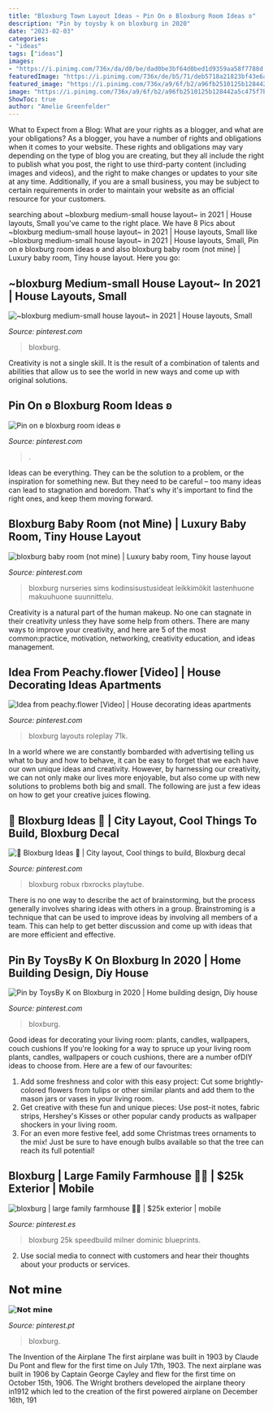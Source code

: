 ```yaml
---
title: "Bloxburg Town Layout Ideas ~ Pin On ʚ Bloxburg Room Ideas ʚ"
description: "Pin by toysby k on bloxburg in 2020"
date: "2023-02-03"
categories:
- "ideas"
tags: ["ideas"]
images:
- "https://i.pinimg.com/736x/da/d0/be/dad0be3bf64d0bed1d9359aa58f7788d.jpg"
featuredImage: "https://i.pinimg.com/736x/de/b5/71/deb5718a21823bf43e6ab6558803faf9.jpg"
featured_image: "https://i.pinimg.com/736x/a9/6f/b2/a96fb2510125b128442a5c475f7b1a23.jpg"
image: "https://i.pinimg.com/736x/a9/6f/b2/a96fb2510125b128442a5c475f7b1a23.jpg"
ShowToc: true
author: "Amelie Greenfelder"
---
```



What to Expect from a Blog: What are your rights as a blogger, and what are your obligations?
As a blogger, you have a number of rights and obligations when it comes to your website. These rights and obligations may vary depending on the type of blog you are creating, but they all include the right to publish what you post, the right to use third-party content (including images and videos), and the right to make changes or updates to your site at any time. Additionally, if you are a small business, you may be subject to certain requirements in order to maintain your website as an official resource for your customers.

	

		
searching about ~bloxburg medium-small house layout~ in 2021 | House layouts, Small you've came to the right place. We have 8 Pics about ~bloxburg medium-small house layout~ in 2021 | House layouts, Small like ~bloxburg medium-small house layout~ in 2021 | House layouts, Small, Pin on ʚ bloxburg room ideas ʚ and also bloxburg baby room (not mine) | Luxury baby room, Tiny house layout. Here you go:
		
    
## ~bloxburg Medium-small House Layout~ In 2021 | House Layouts, Small

<img loading=lazy src="https://i.pinimg.com/736x/da/d0/be/dad0be3bf64d0bed1d9359aa58f7788d.jpg" onerror="this.onerror=null;this.src='https://tse1.mm.bing.net/th?id=OIP.1uVA1b53gw8_9aIRfKCiEwHaL0&amp;pid=15.1';" alt="~bloxburg medium-small house layout~ in 2021 | House layouts, Small">

_Source: pinterest.com_

>bloxburg. 

	

Creativity is not a single skill. It is the result of a combination of talents and abilities that allow us to see the world in new ways and come up with original solutions.

    
## Pin On ʚ Bloxburg Room Ideas ʚ

<img loading=lazy src="https://i.pinimg.com/736x/65/7d/6d/657d6d90347a6f559e8cca8f03bd6606.jpg" onerror="this.onerror=null;this.src='https://tse2.mm.bing.net/th?id=OIP.8wNGPsh7b8PGEEHi3rFvEAHaEq&amp;pid=15.1';" alt="Pin on ʚ bloxburg room ideas ʚ">

_Source: pinterest.com_

>. 

	

Ideas can be everything. They can be the solution to a problem, or the inspiration for something new. But they need to be careful – too many ideas can lead to stagnation and boredom. That's why it's important to find the right ones, and keep them moving forward.

    
## Bloxburg Baby Room (not Mine) | Luxury Baby Room, Tiny House Layout

<img loading=lazy src="https://i.pinimg.com/736x/d9/8e/01/d98e018c976614274f36148a7df1adad.jpg" onerror="this.onerror=null;this.src='https://tse1.mm.bing.net/th?id=OIP.F9mL_-NmsDYJ9tu2Mr0E0wHaF3&amp;pid=15.1';" alt="bloxburg baby room (not mine) | Luxury baby room, Tiny house layout">

_Source: pinterest.com_

>bloxburg nurseries sims kodinsisustusideat leikkimökit lastenhuone makuuhuone suunnittelu. 

	

Creativity is a natural part of the human makeup. No one can stagnate in their creativity unless they have some help from others. There are many ways to improve your creativity, and here are 5 of the most common:practice, motivation, networking, creativity education, and ideas management.

    
## Idea From Peachy.flower [Video] | House Decorating Ideas Apartments

<img loading=lazy src="https://i.pinimg.com/736x/62/a4/4a/62a44a6dbbbb466d03af692aaf3fffa4.jpg" onerror="this.onerror=null;this.src='https://tse2.mm.bing.net/th?id=OIP.r8lKbHQjBFV8QwZOxR8SWgHaHa&amp;pid=15.1';" alt="Idea from peachy.flower [Video] | House decorating ideas apartments">

_Source: pinterest.com_

>bloxburg layouts roleplay 71k. 

	

In a world where we are constantly bombarded with advertising telling us what to buy and how to behave, it can be easy to forget that we each have our own unique ideas and creativity. However, by harnessing our creativity, we can not only make our lives more enjoyable, but also come up with new solutions to problems both big and small. The following are just a few ideas on how to get your creative juices flowing.

    
## 💫 Bloxburg Ideas 💫 | City Layout, Cool Things To Build, Bloxburg Decal

<img loading=lazy src="https://i.pinimg.com/736x/fb/bf/f8/fbbff835fec3b9ff43edae9909f6fe4e.jpg" onerror="this.onerror=null;this.src='https://tse4.mm.bing.net/th?id=OIP.tjxmv8QBf9PsqhTJN4X0ugHaKI&amp;pid=15.1';" alt="💫 Bloxburg Ideas 💫 | City layout, Cool things to build, Bloxburg decal">

_Source: pinterest.com_

>bloxburg robux rbxrocks playtube. 

	

There is no one way to describe the act of brainstorming, but the process generally involves sharing ideas with others in a group. Brainstroming is a technique that can be used to improve ideas by involving all members of a team. This can help to get better discussion and come up with ideas that are more efficient and effective.

    
## Pin By ToysBy K On Bloxburg In 2020 | Home Building Design, Diy House

<img loading=lazy src="https://i.pinimg.com/736x/de/b5/71/deb5718a21823bf43e6ab6558803faf9.jpg" onerror="this.onerror=null;this.src='https://tse3.mm.bing.net/th?id=OIP.Yngc9SkGHavuISYsruNMsQHaEV&amp;pid=15.1';" alt="Pin by ToysBy K on Bloxburg in 2020 | Home building design, Diy house">

_Source: pinterest.com_

>bloxburg. 

	

Good ideas for decorating your living room: plants, candles, wallpapers, couch cushions
If you're looking for a way to spruce up your living room plants, candles, wallpapers or couch cushions, there are a number ofDIY ideas to choose from. Here are a few of our favourites: 
1. Add some freshness and color with this easy project: Cut some brightly-colored flowers from tulips or other similar plants and add them to the mason jars or vases in your living room. 
2. Get creative with these fun and unique pieces: Use post-it notes, fabric strips, Hershey's Kisses or other popular candy products as wallpaper shockers in your living room. 
3. For an even more festive feel, add some Christmas trees ornaments to the mix! Just be sure to have enough bulbs available so that the tree can reach its full potential!

    
## Bloxburg | Large Family Farmhouse 🌼🌻 | $25k Exterior | Mobile

<img loading=lazy src="https://i.pinimg.com/736x/c8/26/96/c826961911accc1577ea9b8b752208d1.jpg" onerror="this.onerror=null;this.src='https://tse2.mm.bing.net/th?id=OIP.q60AeYq-WiqodPTj2BJZ3gHaFj&amp;pid=15.1';" alt="bloxburg | large family farmhouse 🌼🌻 | $25k exterior | mobile">

_Source: pinterest.es_

>bloxburg 25k speedbuild milner dominic blueprints. 

	

2. Use social media to connect with customers and hear their thoughts about your products or services.

    
## 𝗡𝗼𝘁 𝗺𝗶𝗻𝗲

<img loading=lazy src="https://i.pinimg.com/736x/a9/6f/b2/a96fb2510125b128442a5c475f7b1a23.jpg" onerror="this.onerror=null;this.src='https://tse3.mm.bing.net/th?id=OIP.DU2aKKnCtz0xXt44WtRAEQHaFj&amp;pid=15.1';" alt="𝗡𝗼𝘁 𝗺𝗶𝗻𝗲">

_Source: pinterest.pt_

>bloxburg. 

	

The Invention of the Airplane
The first airplane was built in 1903 by Claude Du Pont and flew for the first time on July 17th, 1903. The next airplane was built in 1906 by Captain George Cayley and flew for the first time on October 15th, 1906. The Wright brothers developed the airplane theory in1912 which led to the creation of the first powered airplane on December 16th, 191
